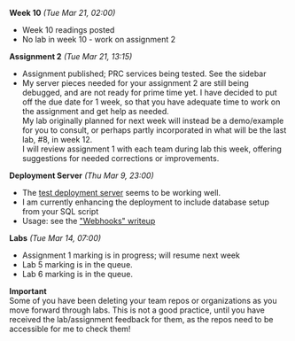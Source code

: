 **Week 10** *(Tue Mar 21, 02:00)*  
- Week 10 readings posted
- No lab in week 10 - work on assignment 2

**Assignment 2** *(Tue Mar 21, 13:15)*
- Assignment published; PRC services being tested. See the sidebar
- My server pieces needed for your assignment 2 are still being
debugged, and are not ready for prime time yet. I have decided to put
off the due date for 1 week, so that you have adequate time to work on the 
assignment and get help as needed.  
My lab originally planned for next week will instead be a demo/example
for you to consult, or perhaps partly incorporated in what will
be the last lab, #8, in week 12.  
I will review assignment 1 with each team during lab this week, offering suggestions
for needed corrections or improvements.


**Deployment Server** *(Thu Mar 9, 23:00)*  
- The [test deployment server](http://deployer.jlparry.com/) seems to be working well.
- I am currently enhancing the deployment to include database setup from your SQL script
- Usage: see the ["Webhooks" writeup](/display/lesson/webhooks) 

**Labs** *(Tue Mar 14, 07:00)*  
- Assignment 1 marking is in progress; will resume next week
- Lab 5 marking is in the queue.
- Lab 6 marking is in the queue.

**Important**  
Some of you have been deleting your team repos or organizations as you move
forward through labs. This is not a good practice, until you have
received the lab/assignment feedback for them, as the repos need to
be accessible for me to check them!

